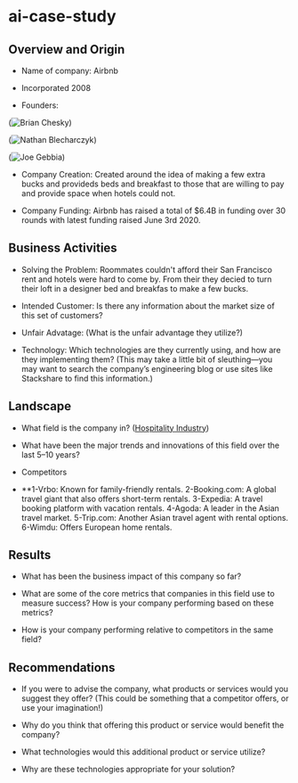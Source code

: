 # ai-case-study

## Overview and Origin

* Name of company: Airbnb

* Incorporated 2008

* Founders:

(![Brian Chesky](https://press.airbnb.com/wp-content/uploads/sites/4/2016/10/brian.jpg?fit=1000%2C1500))

(![Nathan Blecharczyk](https://metaunfolded.com/wp-content/uploads/2021/12/Nathan-Blecharczyk.jpg))

(![Joe Gebbia](https://www.theglobeandmail.com/resizer/e2NhD2bpbcHY7o4JwLYaPdewcGo=/1200x900/filters:quality(80)/cloudfront-us-east-1.images.arcpublishing.com/tgam/L3BPBE64NFBAZDZNCRBXCTWMNA.JPG))

* Company Creation: Created around the idea of making a few extra bucks and provideds beds and breakfast to those that are willing to pay and provide space when hotels could not. 

* Company Funding: Airbnb has raised a total of $6.4B in funding over 30 rounds with latest funding raised June 3rd 2020. 

## Business Activities

* Solving the Problem: Roommates couldn't afford their San Francisco rent and hotels were hard to come by. From their they decied to turn their loft in a designer bed and breakfas to make a few bucks. 

* Intended Customer: Is there any information about the market size of this set of customers?

* Unfair Advatage: (What is the unfair advantage they utilize?)

* Technology: Which technologies are they currently using, and how are they implementing them? (This may take a little bit of sleuthing&mdash;you may want to search the company’s engineering blog or use sites like Stackshare to find this information.)

## Landscape

* What field is the company in? ([Hospitality Industry](https://www.sureplaces.com/guides/how-airbnb-disrupted-the-hotel-industry/))

* What have been the major trends and innovations of this field over the last 5&ndash;10 years?

* Competitors
* **1-Vrbo: Known for family-friendly rentals.
  2-Booking.com: A global travel giant that also offers short-term rentals.
  3-Expedia: A travel booking platform with vacation rentals.
  4-Agoda: A leader in the Asian travel market.
  5-Trip.com: Another Asian travel agent with rental options.
  6-Wimdu: Offers European home rentals.

## Results

* What has been the business impact of this company so far?

* What are some of the core metrics that companies in this field use to measure success? How is your company performing based on these metrics?

* How is your company performing relative to competitors in the same field?

## Recommendations

* If you were to advise the company, what products or services would you suggest they offer? (This could be something that a competitor offers, or use your imagination!)

* Why do you think that offering this product or service would benefit the company?

* What technologies would this additional product or service utilize?

* Why are these technologies appropriate for your solution?

